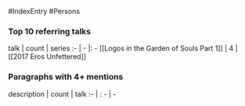 #IndexEntry #Persons

### Top 10 referring talks
talk | count | series
:- | - |: -
[[Logos in the Garden of Souls Part 1]] | 4 | [[2017 Eros Unfettered]]

### Paragraphs with 4+ mentions
description | count | talk
:- | : - | -

